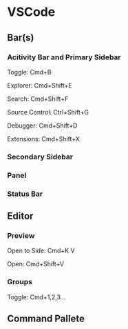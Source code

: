 # VSCode

## Bar(s)

### Acitivity Bar and Primary Sidebar
Toggle: Cmd+B

Explorer: Cmd+Shift+E

Search: Cmd+Shift+F

Source Control: Ctrl+Shift+G

Debugger: Cmd+Shift+D

Extensions: Cmd+Shift+X

### Secondary Sidebar

### Panel

### Status Bar

## Editor

### Preview
Open to Side: Cmd+K V

Open: Cmd+Shift+V

### Groups
Toggle: Cmd+1,2,3...

## Command Pallete